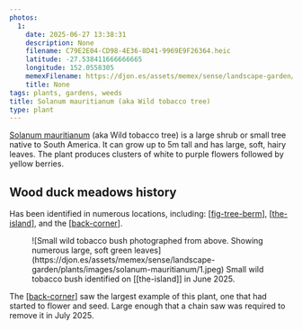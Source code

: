 ```yaml
---
photos:
  1:
    date: 2025-06-27 13:38:31
    description: None
    filename: C79E2E04-CD98-4E36-8D41-9969E9F26364.heic
    latitude: -27.538411666666665
    longitude: 152.0558305
    memexFilename: https://djon.es/assets/memex/sense/landscape-garden/plants/images/solanum-mauritianum/1.jpeg
    title: None
tags: plants, gardens, weeds
title: Solanum mauritianum (aka Wild tobacco tree)
type: plant
---
```

[Solanum mauritianum](https://en.wikipedia.org/wiki/Solanum_mauritianum) (aka Wild tobacco tree) is a large shrub or small tree native to South America. It can grow up to 5m tall and has large, soft, hairy leaves. The plant produces clusters of white to purple flowers followed by yellow berries.

## Wood duck meadows history

Has been identified in numerous locations, including: [[fig-tree-berm]], [[the-island]], and the [[back-corner]].

<figure markdown>
![Small wild tobacco bush photographed from above. Showing numerous large, soft green leaves](https://djon.es/assets/memex/sense/landscape-garden/plants/images/solanum-mauritianum/1.jpeg)
<caption>Small wild tobacco bush identified on [[the-island]] in June 2025.</caption>
</figure>

The [[back-corner]] saw the largest example of this plant, one that had started to flower and seed. Large enough that a chain saw was required to remove it in July 2025.




[//begin]: # "Autogenerated link references for markdown compatibility"
[fig-tree-berm]: ../fig-tree-berm "Fig tree berm"
[the-island]: ../the-island "The Island"
[back-corner]: ../back-corner "The back corner"
[//end]: # "Autogenerated link references"